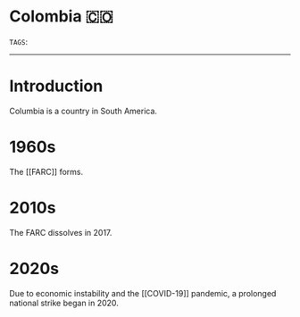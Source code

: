 # Colombia 🇨🇴
`TAGS`: 

---
# Introduction
Columbia is a country in South America. 

# 1960s
The [[FARC]] forms. 

# 2010s
The FARC dissolves in 2017. 

# 2020s
Due to economic instability and the [[COVID-19]] pandemic, a prolonged national strike began in 2020. 